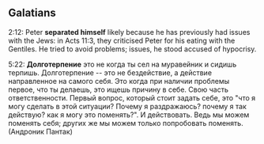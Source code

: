 ## Galatians

2:12: Peter **separated himself** likely because he has previously had issues with the Jews: in Acts 11:3, they criticised Peter for his eating with the Gentiles. He tried to avoid problems; issues, he stood accused of hypocrisy.

5:22: **Долготерпение** это не когда ты сел на муравейник и сидишь терпишь. Долготерпение -- это не бездействие, а действие направленное на самого себя. Это когда при наличии проблемы первое, что ты делаешь, это ищешь причину в себе. Свою часть ответственности. Первый вопрос, который стоит задать себе, это "что я могу сделать в этой ситуации? Почему я раздражаюсь? почему я так действую? как я могу это поменять?". И действовать. Ведь мы можем поменять себя; других же мы можем только попробовать поменять. (Андроник Пантак)
